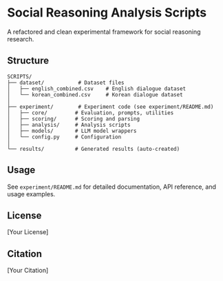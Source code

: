# Social Reasoning Analysis Scripts

A refactored and clean experimental framework for social reasoning research.

## Structure

```
SCRIPTS/
├── dataset/           # Dataset files
│   ├── english_combined.csv    # English dialogue dataset
│   └── korean_combined.csv     # Korean dialogue dataset
│
├── experiment/        # Experiment code (see experiment/README.md)
│   ├── core/         # Evaluation, prompts, utilities
│   ├── scoring/      # Scoring and parsing
│   ├── analysis/     # Analysis scripts
│   ├── models/       # LLM model wrappers
│   └── config.py     # Configuration
│
└── results/          # Generated results (auto-created)
```

## Usage

See `experiment/README.md` for detailed documentation, API reference, and usage examples.


## License

[Your License]

## Citation

[Your Citation]
